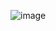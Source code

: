![image](https://github.com/sjapanwala/winfetch/assets/92124191/38855a0e-b1b4-4a47-b83a-5630bae7baad)
